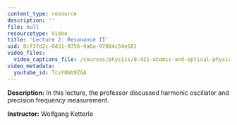 ```yaml
---
content_type: resource
description: ''
file: null
resourcetype: Video
title: 'Lecture 2: Resonance II'
uid: 0cf37d2c-8431-9756-9a6a-07884c54e581
video_files:
  video_captions_file: /courses/physics/8-421-atomic-and-optical-physics-i-spring-2014/video-lectures/lecture-2-resonance-ii/TcvY8Nt0ZGA.vtt
video_metadata:
  youtube_id: TcvY8Nt0ZGA
---
```


**Description:** In this lecture, the professor discussed harmonic oscillator and precision frequency measurement.

**Instructor:** Wolfgang Ketterle